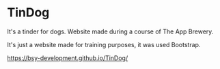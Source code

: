 # TinDog
It's a tinder for dogs. Website made during a course of The App Brewery.

It's just a website made for training purposes, it was used Bootstrap.

https://bsy-development.github.io/TinDog/
